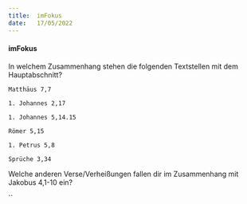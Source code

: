 ```yaml
---
title:  imFokus
date:   17/05/2022
---
```


#### imFokus

In welchem Zusammenhang stehen die folgenden Textstellen mit dem Hauptabschnitt?

`Matthäus 7,7`

`1. Johannes 2,17`

`1. Johannes 5,14.15`

`Römer 5,15`

`1. Petrus 5,8`

`Sprüche 3,34`

Welche anderen Verse/Verheißungen fallen dir im Zusammenhang mit Jakobus 4,1-10 ein?

``
